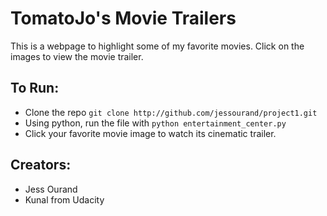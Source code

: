 # TomatoJo's Movie Trailers
This is a webpage to highlight some of my favorite movies. Click on the images
to view the movie trailer.

## To Run:
* Clone the repo `git clone http://github.com/jessourand/project1.git`
* Using python, run the file with `python entertainment_center.py`
* Click your favorite movie image to watch its cinematic trailer.

## Creators:
* Jess Ourand
* Kunal from Udacity
